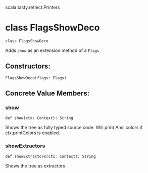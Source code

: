 scala.tasty.reflect.Printers
# class FlagsShowDeco

<pre><code class="language-scala" >class FlagsShowDeco</pre></code>
Adds `show` as an extension method of a `Flags`

## Constructors:
<pre><code class="language-scala" >FlagsShowDeco(flags: Flags)</pre></code>

## Concrete Value Members:
### show
<pre><code class="language-scala" >def show(ctx: Context): String</pre></code>
Shows the tree as fully typed source code.
Will print Ansi colors if ctx.printColors is enabled.

### showExtractors
<pre><code class="language-scala" >def showExtractors(ctx: Context): String</pre></code>
Shows the tree as extractors

